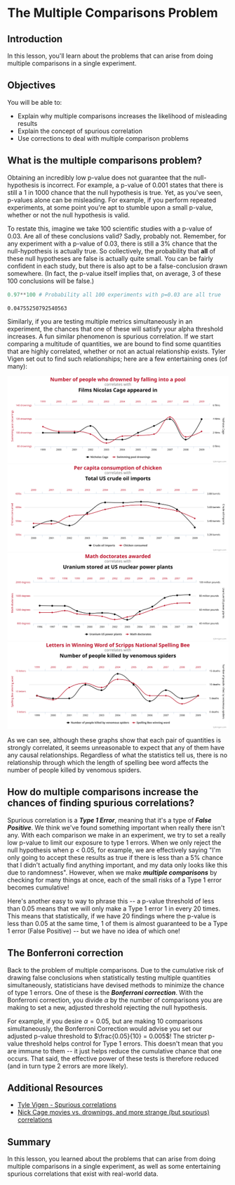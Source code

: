 
# The Multiple Comparisons Problem

## Introduction

In this lesson, you'll learn about the problems that can arise from doing multiple comparisons in a single experiment.

## Objectives

You will be able to:

- Explain why multiple comparisons increases the likelihood of misleading results 
- Explain the concept of spurious correlation 
- Use corrections to deal with multiple comparison problems 


## What is the multiple comparisons problem?

Obtaining an incredibly low p-value does not guarantee that the null-hypothesis is incorrect. For example, a p-value of 0.001 states that there is still a 1 in 1000 chance that the null hypothesis is true. Yet, as you've seen, p-values alone can be misleading. For example, if you perform repeated experiments, at some point you're apt to stumble upon a small p-value, whether or not the null hypothesis is valid.

To restate this, imagine we take 100 scientific studies with a p-value of 0.03. Are all of these conclusions valid? Sadly, probably not. Remember, for any experiment with a p-value of 0.03, there is still a 3% chance that the null-hypothesis is actually true. So collectively, the probability that **all** of these null hypotheses are false is actually quite small. You can be fairly confident in each study, but there is also apt to be a false-conclusion drawn somewhere. (In fact, the p-value itself implies that, on average, 3 of these 100 conclusions will be false.)


```python
0.97**100 # Probability all 100 experiments with p=0.03 are all true 
```




    0.04755250792540563



Similarly, if you are testing multiple metrics simultaneously in an experiment, the chances that one of these will satisfy your alpha threshold increases. A fun similar phenomenon is spurious correlation. If we start comparing a multitude of quantities, we are bound to find some quantities that are highly correlated, whether or not an actual relationship exists. Tyler Vigen set out to find such relationships; here are a few entertaining ones (of many):  

<img src="images/nicolas_cage_vs_drowning.svg">
<img src="images/chicken_vs_oil.svg">
<img src="images/math_phds_vs_uranium.svg">
<img src="images/spelling_vs_spiders.svg">



As we can see, although these graphs show that each pair of quantities is strongly correlated, it seems unreasonable to expect that any of them have any causal relationships. Regardless of what the statistics tell us, there is no relationship through which the length of spelling bee word affects the number of people killed by venomous spiders.


## How do multiple comparisons increase the chances of finding spurious correlations?

Spurious correlation is a **_Type 1 Error_**, meaning that it's a type of **_False Positive_**. We think we've found something important when really there isn't any.  With each comparison we make in an experiment, we try to set a really low p-value to limit our exposure to type 1 errors.  When we only reject the null hypothesis when p < 0.05, for example, we are effectively saying "I'm only going to accept these results as true if there is less than a 5% chance that I didn't actually find anything important, and my data only looks like this due to randomness".  However, when we make **_multiple comparisons_** by checking for many things at once, each of the small risks of a Type 1 error becomes cumulative! 

Here's another easy to way to phrase this -- a p-value threshold of less than 0.05 means that we will only make a Type 1 error 1 in every 20 times. This means that statistically, if we have 20 findings where the p-value is less than 0.05 at the same time, 1 of them is almost guaranteed to be a Type 1 error (False Positive) -- but we have no idea of which one!

## The Bonferroni correction

Back to the problem of multiple comparisons. Due to the cumulative risk of drawing false conclusions when statistically testing multiple quantities simultaneously, statisticians have devised methods to minimize the chance of type 1 errors. One of these is the **_Bonferroni correction_**.  With the Bonferroni correction, you divide $\alpha$ by the number of comparisons you are making to set a new, adjusted threshold rejecting the null hypothesis.

For example, if you desire $\alpha = 0.05$, but are making 10 comparisons simultaneously, the Bonferroni Correction would advise you set our adjusted p-value threshold to $\frac{0.05}{10} = 0.005$!  The stricter p-value threshold helps control for Type 1 errors.  This doesn't mean that you are immune to them -- it just helps reduce the cumulative chance that one occurs. That said, the effective power of these tests is therefore reduced (and in turn type 2 errors are more likely).

## Additional Resources

* [Tyle Vigen - Spurious correlations](http://tylervigen.com/spurious-correlations)
* [Nick Cage movies vs. drownings, and more strange (but spurious) correlations](https://www.nationalgeographic.com/science/phenomena/2015/09/11/nick-cage-movies-vs-drownings-and-more-strange-but-spurious-correlations/)

## Summary

In this lesson, you learned about the problems that can arise from doing multiple comparisons in a single experiment, as well as some entertaining spurious correlations that exist with real-world data.
